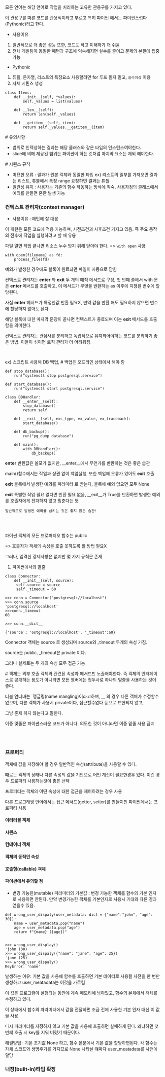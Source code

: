 모든 언어는 해당 언어로 작업을 처리하는 고유한 관용구를 가지고 있다.

이 관용구를 따른 코드를 관용적이라고 부르고 특히 파이썬 에서는 파이썬스럽다(Pythonic)라고 한다.

- 사용이유

1. 일반적으로 더 좋은 성능 또한, 코드도 작고 이해하기 더 쉬움
2. 전체 개발팀이 동일한 패턴과 구조에 익숙해지면 실수를 줄이고 문제의 본질에 집중 가능

- Pythonic

1. 튜플, 문자열, 리스트의 특정요소 사용할려면 for 루프 돌지 말고, `슬라이싱` 이용
2. 자체 시퀸스 생성

```
class Items:
    def __init__(self, *values):
        self._values = list(values)

    def __len__(self):
        return len(self._values)

    def __getitem__(self, item):
        return self._values.__getitem__(item)
```

\# 유의사항

- 범위로 인덱싱하는 결과는 해당 클래스와 같은 타입의 인스턴스여야한다.
- slice에 의해 제공된 범위는 파이썬이 하는 것처럼 마지막 요소는 제외 해야한다.

\# 시퀸스 규칙

- 미묘한 오류 : 결과가 원본 객체와 동일한 타입 ex) 리스트의 일부를 가져오면 결과는 리스트, 튜블에서 특정 range 요청하면 결과는 튜플
- 일관성 유지 : 사용자는 기존의 함수 작동하는 방식에 익숙, 사용자정의 클래스에서 예외를 만들면 혼란 발생 가능


### 컨텍스트 관리자(context manager)

- 사용이유 : 패턴에 잘 대응

이 패턴은 모든 코드에 적용 가능하며, 사전조건과 사후조건 가지고 있음. 즉 주요 동작의 전후에 작업을 실행하려고 할 때 유용

파일 열면  작업 끝나면 리소스 누수 방지 위해 닫아야 한다. => `with open` 사용

```
with open(filename) as fd:
    process_file(fd)
```

예외가 발생한 경우에도 블록이 완료되면 파일이 자동으로 닫힘

컨텍스트 관리자는 __enter__ 와 __exit__ 두 개의 매직 메서드로 구성, 첫 번째 줄에서 with 문은 __enter__ 메서드를 호출하고, 이 메서드가 무엇을 반환하는 as 이후에 지정된 변수에 할당된다.

사실 __enter__ 메서드가 특정한값 반환 필요X, 만약 값을 반환 해도 필요하지 않으면 변수에 할당하지 않아도 된다.

해당 블록에 대한 마지막 문장이 끝나면 컨텍스트가 종료되며 이는 __exit__ 메서드를 호출함을 의미한다.

컨텍스트 관리자는 관심사를 분리하고 독립적으로 유지되어야하는 코드를 분리하기 좋은 방법. 이들이 섞이면 로직 관리가 더 어려워짐.

<br>

ex) 스크립트 사용해  DB 백업, \# 백업은 오프라인 상태에서 해야 함

```
def stop_database():
    run("systemctl stop postgresql.service")

def start_database():
    run("systemctl start postgresql.service")

class DBHandler:
    def __enter__(self):
        stop_database()
        return self
    
    def __exit__(self, exc_type, ex_value, ex_traceback):
        start_database()

    def db_backup():
        run("pg_dump database")

    def main():
        with DBHandler():
            db_backup()
```

__enter__ 반환값은 쓸모가 없지만, __enter__에서 무언가를 반환하는 것은 좋은 습관

main()함수에서는 작업과 상관 없이 백업실행, 또한 백업에 오류가 있어도 __exit__ 호출

__exit__  블록에서 발생한 예외를 파라미터 로 받는다, 블록에 예외 없으면 모두 None

__exit__ 특별한 작업 필요 없다면 반환 필요 없음, __exit__가 True를 반환하면 발생한 예외를 호출자에게 전파하지 않고 멈춘다는 뜻

`일반적으로 발생된 예외를 삼키는 것은 좋지 않은 습관!`

<br>
<br>

파이썬 객체의 모든 프로퍼티오 함수는 public

=> 호출자가 객체의 속성을 호출 못하도록 할 방법 필요X

그러나, 엄격한 강제사항은 없지만 몇 가지 규칙은 존재

1. 파이썬에서의 밑줄

```
class Connector:
    def __init__(self, source):
     self.source = source
     self._timeout = 60

>>> conn = Connector("postgresql://localhost")
>>> conn.source
'postgresql://localhost'
>>>conn._timeout
60

>>> conn.__dict__

{'source': 'ostgresql://localhost', '_timeout':60}

```

Connector 객체는 source 로 생성되며 source와 _timeout 두개의 속성 가짐. 

source는 public, _timeout은 private 이다.

그러나 실제로는 두 개의 속성 모두 접근 가능

\# 객체는 외부 호출 객체와 관련된 속성과 메서드만 노출해야한다. 즉 객체의 인터페이스로 공개하는 용도가 아니라면 모든 멤버에는 접두사로 하나의 밑줄을 사용하는 것이 좋다.

더블 언더바는 `맹글링(name mangling)이라고하며, __<attribute-name> 의 경우 다른 객체가 수정할수 없으며, 다른 객체가 사용시 private이다, 접근할수없다 등으로 표현되지 않고,

그냥 존재 하지 않는다고 말한다.

이중 및줄은 파이썬스러운 코드가 아니다. 의도한 것이 아니라면 이중 밑줄 사용 금지

<br>
<br>

### 프로퍼티

객체에 값을 저장해야 할 경우 일반적인 속성(attribute)을 사용할 수 있다.

때로는 객체의 상태나 다른 속성의 값을 기반으로 어떤 계산이 필요한경우 있다. 이런 경우 프로퍼티 사용하는것이 좋은 선택

프로퍼티는 객체의 어떤 속성에 대한 접근을 제어하려는 경우 사용

다른 프로그래밍 언어에서는 접근 메서드(getter, setter)를 만들지만 파이썬에서는 프로퍼티 사용

#### 이터러블 객체

#### 시퀸스 

#### 컨테이너 객체

#### 객체의 동적인 속성

#### 호출형(callable) 객체

#### 파이썬에서 유의할 점

- 변경 가능한(mutable) 파라미터의 기본값
: 변경 가능한 객체를 함수의 기본 인자로 사용하면 안된다. 만약 변경가능한 객체를 기본인자로 사용시 기대와 다른 결과 얻을수 있음.

```
def wrong_user_dispaly(user_metadata: dict = {"name":"john", "age": 30}):
    name = user_metadata,pop("name")
    age = user_metadata.pop("age")
    return f"{name} ({age})"


>>> wrong_user_display()
'john (30)
>>> wrong_user_dispaly({"name": "jane", "age": 25})
'jane (25)
>>> wrong_user_dispaly()
KeyError: 'name'
```

발생하는 이유: 기본 값을 사용해 함수를 호출하면 기본 데이터로 사용될 사전을 한 번만 생성하고 user_meatadata는 이것을 가르킴

이 값은 프로그램이 실행되는 동안에 계속 메모리에 남아있고, 함수의 본체에서 객체를 수정하고 있다.

이 상태에서 함수의 파라미터에서 값을 전달하면 조금 전에 사용한 기본 인자 대신 이 값을 사용

다시 파라미터를 지정하지 않고 기본 값을 사용해 호출하면 실패하게 된다. 왜냐하면 첫 번쨰 호출 시 key를 지워 버렸기 때문이다.

해결방법 : 기본 초기값 None 하고, 함수 본문에서 기본 값을 할당하면된다. 각 함수는 자체 스코프와 생명주기를 가지므로 None 나타날 떄마다 user_meatadata를 사전에 할당


### 내장(built-in)타입 확장

